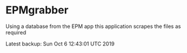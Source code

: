 # EPMgrabber
Using a database from the EPM app this application scrapes the files as required


Latest backup: Sun Oct 6 12:43:01 UTC 2019
